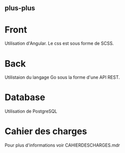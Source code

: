 ## plus-plus

# Front
Utilisation d'Angular. Le css est sous forme de SCSS.

# Back
Utilistaion du langage Go sous la forme d'une API REST.

# Database
Utilisation de PostgreSQL

# Cahier des charges
Pour plus d'informations voir CAHIERDESCHARGES.mdr
